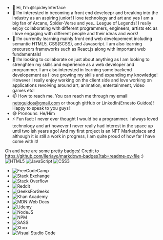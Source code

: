 - 👋 Hi, I’m @spideyInterface
- 👀 I’m interested in becoming a front end develoepr and breaking into the industry as an aspiring junior! I love technology and art and yes I am a big fan of Arcane, Spider-Verse and yes...League of Legends! I really enjoy collaborating with different programmers, engineers, artists etc as I love engaging with different people and their ideas and work!
- 🌱 I’m currently learning mainly front end web developement including semantic HTML5, CSS(SCSS), and Javascript. I am also learning precursors frameworks such as React.js along with important web fundamentals!
- 💞️ I’m looking to collaborate on just about anything as I am looking to strenghten my skills and experience as a web developer and programmer. I am also interested in learning some backend developement as I love growing my skills and expanding my knowledge! However I really enjoy working on the client side and love working on applications revolving around art, animation, entertainment, video games etc!
- 📫 How to reach me. You can reach me through my email netoguidos@gmail.com or though gitHub or LinkedIn(Ernesto Guidos)! Happy to speak to you guys!
- 😄 Pronouns: He/Him
- ⚡ Fun fact: I never ever thought I would be a programmer. I always loved technology and art however I never really had interest in the space up until two ish years ago! And my first project is an NFT Marketplace and although it is still a work in progress, I am quite proud of how far I have come with it!

Oh and here are some pretty badges! Credit to https://github.com/Ileriayo/markdown-badges?tab=readme-ov-file :)
![HTML5](https://img.shields.io/badge/html5-%23E34F26.svg?style=for-the-badge&logo=html5&logoColor=white)
![JavaScript](https://img.shields.io/badge/javascript-%23323330.svg?style=for-the-badge&logo=javascript&logoColor=%23F7DF1E)
![CSS3](https://img.shields.io/badge/css3-%231572B6.svg?style=for-the-badge&logo=css3&logoColor=white)
- ![FreeCodeCamp](https://img.shields.io/badge/Freecodecamp-%23123.svg?&style=for-the-badge&logo=freecodecamp&logoColor=green)
- ![Stack Exchange](https://img.shields.io/badge/StackExchange-%23ffffff.svg?style=for-the-badge&logo=StackExchange)
- ![Stack Overflow](https://img.shields.io/badge/-Stackoverflow-FE7A16?style=for-the-badge&logo=stack-overflow&logoColor=white)
- ![Reddit](https://img.shields.io/badge/Reddit-%23FF4500.svg?style=for-the-badge&logo=Reddit&logoColor=white)
- ![GeeksForGeeks](https://img.shields.io/badge/GeeksforGeeks-gray?style=for-the-badge&logo=geeksforgeeks&logoColor=35914c)
- ![Khan Academy](https://img.shields.io/badge/KhanAcademy-%2314BF96.svg?style=for-the-badge&logo=KhanAcademy&logoColor=white)
- ![MDN Web Docs](https://img.shields.io/badge/MDN_Web_Docs-black?style=for-the-badge&logo=mdnwebdocs&logoColor=white)
- ![Udemy](https://img.shields.io/badge/Udemy-A435F0?style=for-the-badge&logo=Udemy&logoColor=white)
- ![NodeJS](https://img.shields.io/badge/node.js-6DA55F?style=for-the-badge&logo=node.js&logoColor=white)
- ![NPM](https://img.shields.io/badge/NPM-%23CB3837.svg?style=for-the-badge&logo=npm&logoColor=white)
- ![SASS](https://img.shields.io/badge/SASS-hotpink.svg?style=for-the-badge&logo=SASS&logoColor=white)
- ![Xbox](https://img.shields.io/badge/xbox-%23107C10.svg?style=for-the-badge&logo=xbox&logoColor=white)
- ![Visual Studio Code](https://img.shields.io/badge/Visual%20Studio%20Code-0078d7.svg?style=for-the-badge&logo=visual-studio-code&logoColor=white)

<!---
spideyInterface/spideyInterface is a ✨ special ✨ repository because its `README.md` (this file) appears on your GitHub profile.
You can click the Preview link to take a look at your changes.
--->
